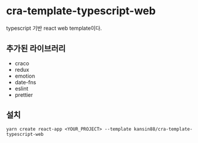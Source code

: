 # cra-template-typescript-web

typescript 기반 react web template이다.

## 추가된 라이브러리
- craco
- redux
- emotion
- date-fns
- eslint
- prettier


## 설치
```
yarn create react-app <YOUR_PROJECT> --template kansin88/cra-template-typescript-web
```
